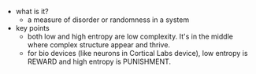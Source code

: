   * what is it?
    * a measure of disorder or randomness in a system
  * key points
    * both low and high entropy are low complexity. It's in the middle where complex structure appear and thrive. 
    * for bio devices (like neurons in Cortical Labs device), low entropy is REWARD and high entropy is PUNISHMENT.